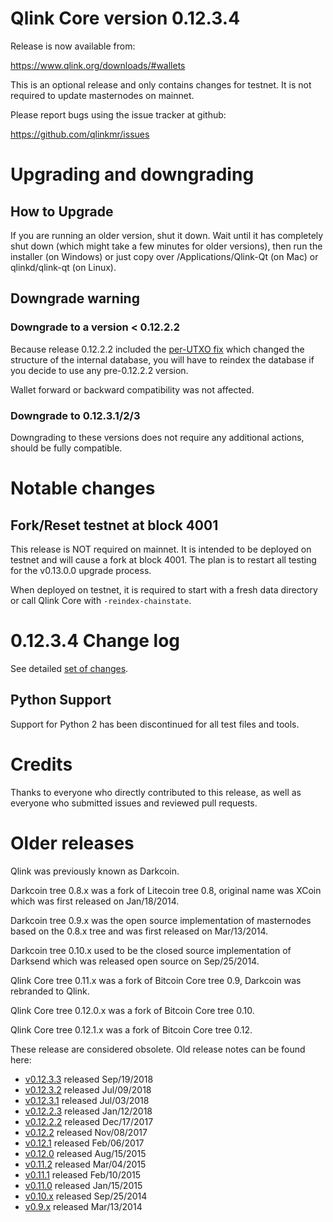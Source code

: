 Qlink Core version 0.12.3.4
==========================

Release is now available from:

  <https://www.qlink.org/downloads/#wallets>

This is an optional release and only contains changes for testnet. It is not required to update masternodes on mainnet.

Please report bugs using the issue tracker at github:

  <https://github.com/qlinkmr/issues>


Upgrading and downgrading
=========================

How to Upgrade
--------------

If you are running an older version, shut it down. Wait until it has completely
shut down (which might take a few minutes for older versions), then run the
installer (on Windows) or just copy over /Applications/Qlink-Qt (on Mac) or
qlinkd/qlink-qt (on Linux).

Downgrade warning
-----------------

### Downgrade to a version < 0.12.2.2

Because release 0.12.2.2 included the [per-UTXO fix](release-notes/qlink/release-notes-0.12.2.2.md#per-utxo-fix)
which changed the structure of the internal database, you will have to reindex
the database if you decide to use any pre-0.12.2.2 version.

Wallet forward or backward compatibility was not affected.

### Downgrade to 0.12.3.1/2/3

Downgrading to these versions does not require any additional actions, should be
fully compatible.


Notable changes
===============

Fork/Reset testnet at block 4001
--------------------------------

This release is NOT required on mainnet. It is intended to be deployed on testnet and will cause a fork at block 4001.
The plan is to restart all testing for the v0.13.0.0 upgrade process.

When deployed on testnet, it is required to start with a fresh data directory or call Qlink Core with `-reindex-chainstate`.

0.12.3.4 Change log
===================

See detailed [set of changes](https://github.com/qlinkmr/compare/v0.12.3.3...qlinkpay:v0.12.3.4).

Python Support
--------------

Support for Python 2 has been discontinued for all test files and tools.

Credits
=======

Thanks to everyone who directly contributed to this release,
as well as everyone who submitted issues and reviewed pull requests.


Older releases
==============

Qlink was previously known as Darkcoin.

Darkcoin tree 0.8.x was a fork of Litecoin tree 0.8, original name was XCoin
which was first released on Jan/18/2014.

Darkcoin tree 0.9.x was the open source implementation of masternodes based on
the 0.8.x tree and was first released on Mar/13/2014.

Darkcoin tree 0.10.x used to be the closed source implementation of Darksend
which was released open source on Sep/25/2014.

Qlink Core tree 0.11.x was a fork of Bitcoin Core tree 0.9,
Darkcoin was rebranded to Qlink.

Qlink Core tree 0.12.0.x was a fork of Bitcoin Core tree 0.10.

Qlink Core tree 0.12.1.x was a fork of Bitcoin Core tree 0.12.

These release are considered obsolete. Old release notes can be found here:

- [v0.12.3.3](https://github.com/qlinkmr/blob/master/doc/release-notes/qlink/release-notes-0.12.3.3.md) released Sep/19/2018
- [v0.12.3.2](https://github.com/qlinkmr/blob/master/doc/release-notes/qlink/release-notes-0.12.3.2.md) released Jul/09/2018
- [v0.12.3.1](https://github.com/qlinkmr/blob/master/doc/release-notes/qlink/release-notes-0.12.3.1.md) released Jul/03/2018
- [v0.12.2.3](https://github.com/qlinkmr/blob/master/doc/release-notes/qlink/release-notes-0.12.2.3.md) released Jan/12/2018
- [v0.12.2.2](https://github.com/qlinkmr/blob/master/doc/release-notes/qlink/release-notes-0.12.2.2.md) released Dec/17/2017
- [v0.12.2](https://github.com/qlinkmr/blob/master/doc/release-notes/qlink/release-notes-0.12.2.md) released Nov/08/2017
- [v0.12.1](https://github.com/qlinkmr/blob/master/doc/release-notes/qlink/release-notes-0.12.1.md) released Feb/06/2017
- [v0.12.0](https://github.com/qlinkmr/blob/master/doc/release-notes/qlink/release-notes-0.12.0.md) released Aug/15/2015
- [v0.11.2](https://github.com/qlinkmr/blob/master/doc/release-notes/qlink/release-notes-0.11.2.md) released Mar/04/2015
- [v0.11.1](https://github.com/qlinkmr/blob/master/doc/release-notes/qlink/release-notes-0.11.1.md) released Feb/10/2015
- [v0.11.0](https://github.com/qlinkmr/blob/master/doc/release-notes/qlink/release-notes-0.11.0.md) released Jan/15/2015
- [v0.10.x](https://github.com/qlinkmr/blob/master/doc/release-notes/qlink/release-notes-0.10.0.md) released Sep/25/2014
- [v0.9.x](https://github.com/qlinkmr/blob/master/doc/release-notes/qlink/release-notes-0.9.0.md) released Mar/13/2014

